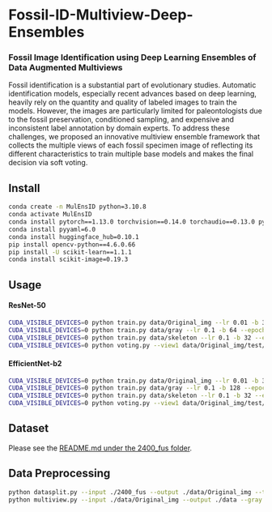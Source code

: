 # Fossil-ID-Multiview-Deep-Ensembles
### Fossil Image Identification using Deep Learning Ensembles of Data Augmented Multiviews
Fossil identification is a substantial part of evolutionary studies. Automatic identification models, especially recent advances based on deep learning, heavily rely on the quantity and quality of labeled images to train the models. However, the images are particularly limited for paleontologists due to the fossil preservation, conditioned sampling, and expensive and inconsistent label annotation by domain experts. To address these challenges, we proposed an innovative multiview ensemble framework that collects the multiple views of each fossil specimen image of reflecting its different characteristics to train multiple base models and makes the final decision via soft voting. 

## Install
```bash
conda create -n MulEnsID python=3.10.8    
conda activate MulEnsID
conda install pytorch==1.13.0 torchvision==0.14.0 torchaudio==0.13.0 pytorch-cuda=11.6 -c pytorch -c nvidia
conda install pyyaml=6.0
conda install huggingface_hub=0.10.1
pip install opencv-python==4.6.0.66
pip install -U scikit-learn==1.1.1
conda install scikit-image=0.19.3
```

## Usage
#### ResNet-50
```bash
CUDA_VISIBLE_DEVICES=0 python train.py data/Original_img --lr 0.01 -b 32 --epochs 500 --output ./output/resnet50 --model resnet50 --num-classes 16 --pretrained  --experiment ori-view 
CUDA_VISIBLE_DEVICES=0 python train.py data/gray --lr 0.1 -b 64 --epochs 500 --output ./output/resnet50 --model resnet50 --num-classes 16 --pretrained  --experiment gray-view 
CUDA_VISIBLE_DEVICES=0 python train.py data/skeleton --lr 0.1 -b 32 --epochs 500 --output ./output/resnet50 --model resnet50 --num-classes 16 --pretrained  --experiment skeleton-view 
CUDA_VISIBLE_DEVICES=0 python voting.py --view1 data/Original_img/test/ --view2 data/gray/test/ --view3 data/skeleton/test/ -cp1 ./output/resnet50/ori-view/model_best.pth.tar -cp2 ./output/resnet50/gray-view/model_best.pth.tar -cp3 ./output/resnet50/skeleton-view/model_best.pth.tar --model resnet50  --num-classes 16
```
#### EfficientNet-b2
```bash
CUDA_VISIBLE_DEVICES=0 python train.py data/Original_img --lr 0.01 -b 32 --epochs 500 --output ./output/efficientnet-b2 --model efficientnet_b2 --num-classes 16 --pretrained  --experiment ori-view
CUDA_VISIBLE_DEVICES=0 python train.py data/gray --lr 0.1 -b 128 --epochs 500 --output ./output/efficientnet-b2 --model efficientnet_b2 --num-classes 16 --pretrained  --experiment gray-view 
CUDA_VISIBLE_DEVICES=0 python train.py data/skeleton --lr 0.1 -b 32 --epochs 500 --output ./output/efficientnet-b2 --model efficientnet_b2 --num-classes 16 --pretrained  --experiment skeleton-view
CUDA_VISIBLE_DEVICES=0 python voting.py --view1 data/Original_img/test/ --view2 data/gray/test/ --view3 data/skeleton/test/ -cp1 ./output/efficientnet-b2/ori-view/model_best.pth.tar -cp2 ./output/efficientnet-b2/gray-view/model_best.pth.tar -cp3 ./output/efficientnet-b2/skeleton-view/model_best.pth.tar --model efficientnet_b2  --num-classes 16
```

## Dataset
Please see the [README.md under the 2400_fus folder](https://github.com/houchengbin/Fossil-ID-Multiview-Deep-Ensembles/tree/main/2400_fus).

## Data Preprocessing
```bash
python datasplit.py --input ./2400_fus --output ./data/Original_img --train-rate 0.734 --val-rate 0.5  # seed=2022 with Ubuntu 18.04.5 LTS for the data used in our paper
python multiview.py --input ./data/Original_img --output ./data --gray --binary --blocksize 41 --C 5 --skeletonize
```


